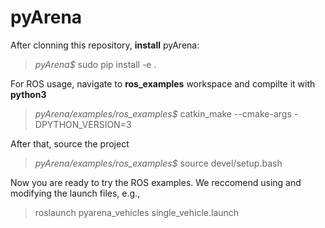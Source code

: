 # pyArena

After clonning this repository, **install** pyArena:
  > *pyArena$* sudo pip install -e .

For ROS usage, navigate to **ros_examples** workspace  and compilte it with **python3**
  > *pyArena/examples/ros_examples$* catkin_make --cmake-args -DPYTHON_VERSION=3
  
  After that, source the project
  > *pyArena/examples/ros_examples$* source devel/setup.bash
  
  Now you are ready to try the ROS examples. We reccomend using and modifying the launch files, e.g.,
  > roslaunch pyarena_vehicles single_vehicle.launch
